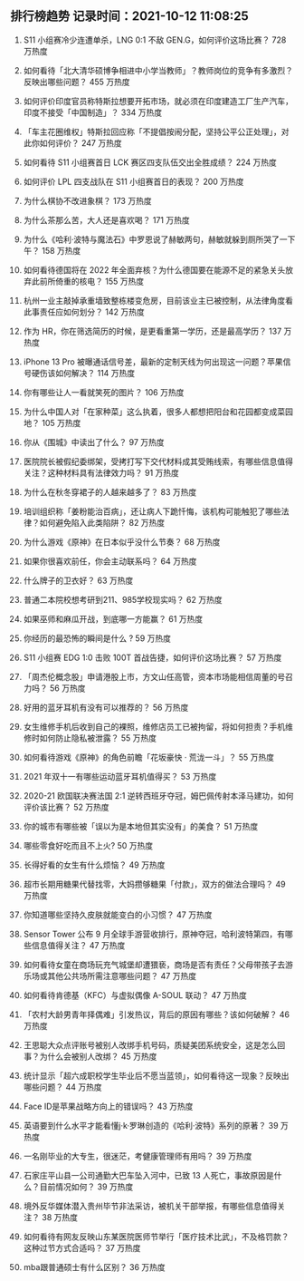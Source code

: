 
## 排行榜趋势 记录时间：2021-10-12 11:08:25
  
  1. S11 小组赛冷少连遭单杀，LNG 0:1 不敌 GEN.G，如何评价这场比赛？ 728 万热度
    
  2. 如何看待「北大清华硕博争相进中小学当教师」？教师岗位的竞争有多激烈？反映出哪些问题？ 455 万热度
    
  3. 如何评价印度官员称特斯拉想要开拓市场，就必须在印度建造工厂生产汽车，印度不接受「中国制造」？ 334 万热度
    
  4. 「车主花圈维权」特斯拉回应称「不提倡按闹分配，坚持公平公正处理」，对此你如何评价？ 247 万热度
    
  5. 如何看待 S11 小组赛首日 LCK 赛区四支队伍交出全胜成绩？ 224 万热度
    
  6. 如何评价 LPL 四支战队在 S11 小组赛首日的表现？ 200 万热度
    
  7. 为什么棋协不改进象棋？ 173 万热度
    
  8. 为什么茶那么苦，大人还是喜欢喝？ 171 万热度
    
  9. 为什么《哈利·波特与魔法石》中罗恩说了赫敏两句，赫敏就躲到厕所哭了一下午？ 158 万热度
    
  10. 如何看待德国将在 2022 年全面弃核？为什么德国要在能源不足的紧急关头放弃此前所倚重的核电？ 155 万热度
    
  11. 杭州一业主敲掉承重墙致整栋楼变危房，目前该业主已被控制，从法律角度看此事责任应如何划分？ 142 万热度
    
  12. 作为 HR，你在筛选简历的时候，是更看重第一学历，还是最高学历？ 137 万热度
    
  13. iPhone 13 Pro 被曝通话信号差，最新的定制天线为何出现这一问题？苹果信号硬伤该如何解决？ 114 万热度
    
  14. 你有哪些让人一看就笑死的图片？ 106 万热度
    
  15. 为什么中国人对「在家种菜」这么执着，很多人都想把阳台和花园都变成菜园地？ 105 万热度
    
  16. 你从《围城》中读出了什么？ 97 万热度
    
  17. 医院院长被假纪委绑架，受拷打写下交代材料成其受贿线索，有哪些信息值得关注？这种材料具有法律效力吗？ 91 万热度
    
  18. 为什么在秋冬穿裙子的人越来越多了？ 83 万热度
    
  19. 培训组织称「姜粉能治百病」，还让病人下跪忏悔，该机构可能触犯了哪些法律？如何避免陷入此类陷阱？ 82 万热度
    
  20. 为什么游戏《原神》在日本似乎没什么节奏？ 68 万热度
    
  21. 如果你很喜欢前任，你会主动联系吗？ 64 万热度
    
  22. 什么牌子的卫衣好？ 63 万热度
    
  23. 普通二本院校想考研到211、985学校现实吗？ 62 万热度
    
  24. 如果巫师和麻瓜开战，到底哪一方能赢？ 61 万热度
    
  25. 你经历的最恐怖的瞬间是什么 ? 59 万热度
    
  26. S11 小组赛 EDG 1:0 击败 100T 首战告捷，如何评价这场比赛？ 57 万热度
    
  27. 「周杰伦概念股」申请港股上市，方文山任高管，资本市场能相信周董的号召力吗？ 56 万热度
    
  28. 好用的蓝牙耳机有没有可以推荐的？ 56 万热度
    
  29. 女生维修手机后收到自己的裸照，维修店员工已被拘留，将如何担责？手机维修时如何防止隐私被泄露？ 55 万热度
    
  30. 如何看待游戏《原神》的角色前瞻「花坂豪快 · 荒泷一斗」？ 55 万热度
    
  31. 2021 年双十一有哪些运动蓝牙耳机值得买？ 53 万热度
    
  32. 2020-21 欧国联决赛法国 2:1 逆转西班牙夺冠，姆巴佩传射本泽马建功，如何评价该比赛？ 52 万热度
    
  33. 你的城市有哪些被「误以为是本地但其实没有」的美食？ 51 万热度
    
  34. 哪些零食好吃而且不上火? 50 万热度
    
  35. 长得好看的女生有什么烦恼？ 49 万热度
    
  36. 超市长期用糖果代替找零，大妈攒够糖果「付款」，双方的做法合理吗？ 49 万热度
    
  37. 你知道哪些坚持久皮肤就能变白的小习惯？ 47 万热度
    
  38. Sensor Tower 公布 9 月全球手游营收排行，原神夺冠，哈利波特第四，有哪些信息值得关注？ 47 万热度
    
  39. 如何看待女童在商场玩充气城堡却遭猥亵，商场是否有责任？父母带孩子去游乐场或其他公共场所需注意哪些问题？ 47 万热度
    
  40. 如何看待肯德基（KFC）与虚拟偶像 A-SOUL 联动？ 47 万热度
    
  41. 「农村大龄男青年择偶难」引发热议，背后的原因有哪些？该如何破解？ 46 万热度
    
  42. 王思聪大众点评账号被别人改绑手机号码，质疑美团系统安全，这是怎么回事？为什么会被别人改绑？ 45 万热度
    
  43. 统计显示「超六成职校学生毕业后不愿当蓝领」，如何看待这一现象？反映出哪些问题？ 44 万热度
    
  44. Face ID是苹果战略方向上的错误吗？ 43 万热度
    
  45. 英语要到什么水平才能看懂j·k·罗琳创造的《哈利·波特》系列的原著？ 39 万热度
    
  46. 一名刚毕业的大专生，很迷茫，考健康管理师有用吗？ 39 万热度
    
  47. 石家庄平山县一公司通勤大巴车坠入河中，已致 13 人死亡，事故原因是什么？目前情况如何？ 39 万热度
    
  48. 境外反华媒体潜入贵州毕节非法采访，被机关干部举报，有哪些信息值得关注？ 38 万热度
    
  49. 如何看待有网友反映山东某医院医师节举行「医疗技术比武」，不及格罚款？这种过节方式合适吗？ 37 万热度
    
  50. mba跟普通硕士有什么区别？ 36 万热度
    